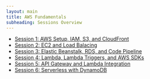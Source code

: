 ```yaml
---
layout: main
title: AWS Fundamentals
subheading: Sessions Overview
---
```


<div class="landing-container">
  <ul>
    <li><a href="{{site.base_url}}/aws1/lessons/1" title="">Session 1: AWS Setup, IAM, S3, and CloudFront</a></li>
    <li><a href="{{site.base_url}}/aws1/lessons/2" title="">Session 2: EC2 and Load Balacing</a></li>
    <li><a href="./3" title="">Session 3: Elastic Beanstalk, RDS, and Code Pipeline</a></li>
    <li><a href="./4" title="">Session 4: Lambda, Lambda Triggers, and AWS SDKs</a></li>
    <li><a href="./5" title="">Session 5: API Gateway and Lambda Integration</a></li>
    <li><a href="./6" title="">Session 6: Serverless with DynamoDB</a></li>
  </ul>
</div>
